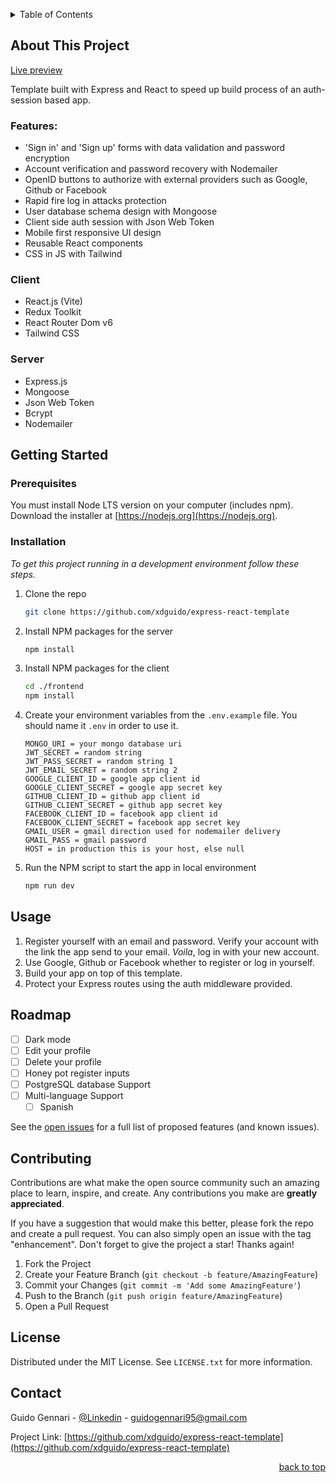 <a name="readme-top"></a>

<!-- TABLE OF CONTENTS -->
<details>
  <summary>Table of Contents</summary>
  <ol>
    <li>
      <a href="#about-the-project">About The Project</a>
    </li>
    <li>
      <a href="#getting-started">Getting Started</a>
      <ul>
        <li><a href="#prerequisites">Prerequisites</a></li>
        <li><a href="#installation">Installation</a></li>
      </ul>
    </li>
    <li><a href="#usage">Usage</a></li>
    <li><a href="#roadmap">Roadmap</a></li>
    <li><a href="#contributing">Contributing</a></li>
    <li><a href="#license">License</a></li>
    <li><a href="#contact">Contact</a></li>
  </ol>
</details>

<!-- ABOUT THE PROJECT -->

## About This Project

[Live preview](https://oauth-template-app.herokuapp.com)

Template built with Express and React to speed up build process of an auth-session based app.

### Features:

-   'Sign in' and 'Sign up' forms with data validation and password encryption
-   Account verification and password recovery with Nodemailer
-   OpenID buttons to authorize with external providers such as Google, Github or Facebook
-   Rapid fire log in attacks protection
-   User database schema design with Mongoose
-   Client side auth session with Json Web Token
-   Mobile first responsive UI design
-   Reusable React components
-   CSS in JS with Tailwind

### Client

-   React.js (Vite)
-   Redux Toolkit
-   React Router Dom v6
-   Tailwind CSS

### Server

-   Express.js
-   Mongoose
-   Json Web Token
-   Bcrypt
-   Nodemailer

<!-- GETTING STARTED -->

## Getting Started

### Prerequisites

You must install Node LTS version on your computer (includes npm). Download the installer at
[https://nodejs.org](https://nodejs.org).

### Installation

_To get this project running in a development environment follow these steps._

1.  Clone the repo
    ```sh
    git clone https://github.com/xdguido/express-react-template
    ```
2.  Install NPM packages for the server
    ```sh
    npm install
    ```
3.  Install NPM packages for the client
    ```sh
    cd ./frontend
    npm install
    ```
4.  Create your environment variables from the `.env.example` file. You should name it `.env` in order to use it.
    ```
    MONGO_URI = your mongo database uri
    JWT_SECRET = random string
    JWT_PASS_SECRET = random string 1
    JWT_EMAIL_SECRET = random string 2
    GOOGLE_CLIENT_ID = google app client id
    GOOGLE_CLIENT_SECRET = google app secret key
    GITHUB_CLIENT_ID = github app client id
    GITHUB_CLIENT_SECRET = github app secret key
    FACEBOOK_CLIENT_ID = facebook app client id
    FACEBOOK_CLIENT_SECRET = facebook app secret key
    GMAIL_USER = gmail direction used for nodemailer delivery
    GMAIL_PASS = gmail password
    HOST = in production this is your host, else null
    ```
5.  Run the NPM script to start the app in local environment
    ```sh
    npm run dev
    ```

<!-- USAGE EXAMPLES -->

## Usage

1. Register yourself with an email and password. Verify your account with the link the app send to your email. _Voila_, log in with your new account.
2. Use Google, Github or Facebook whether to register or log in yourself.
3. Build your app on top of this template.
4. Protect your Express routes using the auth middleware provided.

<!-- ROADMAP -->

## Roadmap

-   [ ] Dark mode
-   [ ] Edit your profile
-   [ ] Delete your profile
-   [ ] Honey pot register inputs
-   [ ] PostgreSQL database Support
-   [ ] Multi-language Support
    -   [ ] Spanish

See the [open issues](https://github.com/xdguido/express-react-template/issues) for a full list of proposed features (and known issues).

<!-- CONTRIBUTING -->

## Contributing

Contributions are what make the open source community such an amazing place to learn, inspire, and create. Any contributions you make are **greatly appreciated**.

If you have a suggestion that would make this better, please fork the repo and create a pull request. You can also simply open an issue with the tag "enhancement".
Don't forget to give the project a star! Thanks again!

1. Fork the Project
2. Create your Feature Branch (`git checkout -b feature/AmazingFeature`)
3. Commit your Changes (`git commit -m 'Add some AmazingFeature'`)
4. Push to the Branch (`git push origin feature/AmazingFeature`)
5. Open a Pull Request

<!-- LICENSE -->

## License

Distributed under the MIT License. See `LICENSE.txt` for more information.

<!-- CONTACT -->

## Contact

Guido Gennari - [@Linkedin](https://www.linkedin.com/in/guido-gennari) - guidogennari95@gmail.com

Project Link: [https://github.com/xdguido/express-react-template](https://github.com/xdguido/express-react-template)

<p align="right"><a href="#readme-top">back to top</a></p>

<!-- MARKDOWN LINKS & IMAGES -->
<!-- https://www.markdownguide.org/basic-syntax/#reference-style-links -->
